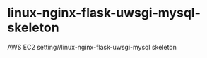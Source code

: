 linux-nginx-flask-uwsgi-mysql-skeleton
======================================

AWS EC2 setting//linux-nginx-flask-uwsgi-mysql skeleton
